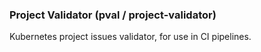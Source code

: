 ### Project Validator (pval / project-validator)
Kubernetes project issues validator, for use in CI pipelines.